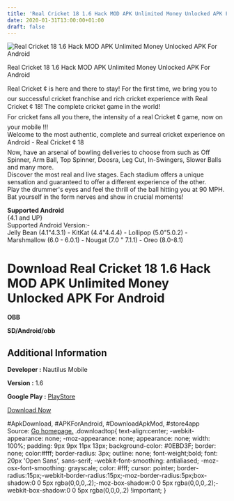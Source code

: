 ```yaml
---
title: 'Real Cricket 18 1.6 Hack MOD APK Unlimited Money Unlocked APK For Android'
date: 2020-01-31T13:00:00+01:00
draft: false
---
```


![Real Cricket 18 1.6 Hack MOD APK Unlimited Money Unlocked APK For Android](https://i0.wp.com/apkhome.net/wp-content/uploads/2018/07/Real-Cricket-18-1.6.png "Real Cricket 18 1.6 Hack MOD APK Unlimited Money Unlocked APK For Android")

  

Real Cricket 18 1.6 Hack MOD APK Unlimited Money Unlocked APK For Android

Real Cricket ¢ is here and there to stay! For the first time, we bring you to our successful cricket franchise and rich cricket experience with Real Cricket ¢ 18! The complete cricket game in the world!  
For cricket fans all you there, the intensity of a real Cricket ¢ game, now on your mobile !!!  
Welcome to the most authentic, complete and surreal cricket experience on Android - Real Cricket ¢ 18  
Now, have an arsenal of bowling deliveries to choose from such as Off Spinner, Arm Ball, Top Spinner, Doosra, Leg Cut, In-Swingers, Slower Balls and many more.  
Discover the most real and live stages. Each stadium offers a unique sensation and guaranteed to offer a different experience of the other.  
Play the drummer's eyes and feel the thrill of the ball hitting you at 90 MPH. Bat yourself in the form nerves and show in crucial moments!

**Supported Android**  
{4.1 and UP}  
Supported Android Version:-  
Jelly Bean (4.1"4.3.1) - KitKat (4.4"4.4.4) - Lollipop (5.0"5.0.2) - Marshmallow (6.0 - 6.0.1) - Nougat (7.0 " 7.1.1) - Oreo (8.0-8.1)

Download Real Cricket 18 1.6 Hack MOD APK Unlimited Money Unlocked APK For Android
==================================================================================

**OBB**

**SD/Android/obb**

Additional Information
----------------------

**Developer :** Nautilus Mobile

**Version :** 1.6

**Google Play :** [PlayStore](https://play.google.com/store/apps/details?id=com.nautilus.RealCricket3D)

  

[Download Now](https://store4app.co/post/real-cricket-18-1-6-hack-mod-apk-unlimited-money-unlocked-apk-for-android_1573670890)

  
#ApkDownload, #APKForAndroid, #DownloadApkMod, #store4app  
Source: [Go homepage.](https://store4app.co/post/real-cricket-18-1-6-hack-mod-apk-unlimited-money-unlocked-apk-for-android_1573670890) .downloadtop{ text-align:center; -webkit-appearance: none; -moz-appearance: none; appearance: none; width: 100%; padding: 9px 9px 11px 13px; background-color: #0EBD3F; border: none; color:#fff; border-radius: 3px; outline: none; font-weight;bold; font: 20px 'Open Sans', sans-serif; -webkit-font-smoothing: antialiased; -moz-osx-font-smoothing: grayscale; color: #fff; cursor: pointer; border-radius:15px;-webkit-border-radius:15px;-moz-border-radius:5px;box-shadow:0 0 5px rgba(0,0,0,.2);-moz-box-shadow:0 0 5px rgba(0,0,0,.2);-webkit-box-shadow:0 0 5px rgba(0,0,0,.2) !important; }